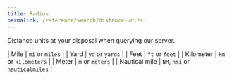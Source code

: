```yaml
---
title: Radius
permalink: /reference/search/distance-units
---
```


Distance units at your disposal when querying our server.

| Mile | `mi` or `miles` |
| Yard | `yd` or `yards` |
| Feet | `ft` or `feet` |
| Kilometer | `km` or `kilometers` |
| Meter | `m` or `meters` |
| Nautical mile | `NM`, `nmi` or `nauticalmiles` |
